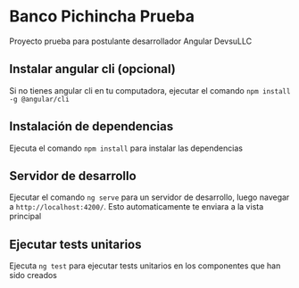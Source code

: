 # Banco Pichincha Prueba

Proyecto prueba para postulante desarrollador Angular DevsuLLC

## Instalar angular cli (opcional)

Si no tienes angular cli en tu computadora, ejecutar el comando `npm install -g @angular/cli`

## Instalación de dependencias

Ejecuta el comando `npm install` para instalar las dependencias

## Servidor de desarrollo

Ejecutar el comando `ng serve` para un servidor de desarrollo, luego navegar a `http://localhost:4200/`. Esto automaticamente te enviara a la vista principal

## Ejecutar tests unitarios

Ejecuta `ng test` para ejecutar tests unitarios en los componentes que han sido creados
